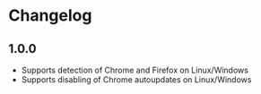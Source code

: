 # Changelog

## 1.0.0
*   Supports detection of Chrome and Firefox on Linux/Windows
*   Supports disabling of Chrome autoupdates on Linux/Windows
